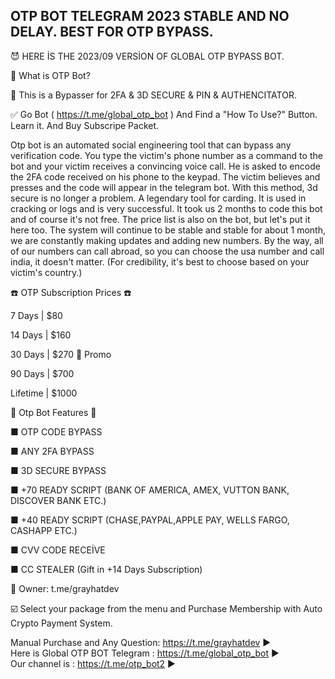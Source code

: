 <h2>OTP BOT TELEGRAM 2023 STABLE AND NO DELAY. BEST FOR OTP BYPASS.</h2>

😈 HERE İS THE 2023/09 VERSİON OF GLOBAL OTP BYPASS BOT.

🐆 What is OTP Bot?

💸 This is a Bypasser for 2FA & 3D SECURE & PIN & AUTHENCITATOR.

✅ Go Bot ( https://t.me/global_otp_bot ) And Find a "How To Use?" Button. Learn it. And Buy Subscripe Packet.

Otp bot is an automated social engineering tool that can bypass any verification code. You type the victim's phone number as a command to the bot and your victim receives a convincing voice call. He is asked to encode the 2FA code received on his phone to the keypad. The victim believes and presses and the code will appear in the telegram bot. With this method, 3d secure is no longer a problem. A legendary tool for carding. It is used in cracking or logs and is very successful. It took us 2 months to code this bot and of course it's not free. The price list is also on the bot, but let's put it here too. The system will continue to be stable and stable for about 1 month, we are constantly making updates and adding new numbers. By the way, all of our numbers can call abroad, so you can choose the usa number and call india, it doesn't matter. (For credibility, it's best to choose based on your victim's country.)

☎️ OTP Subscription Prices ☎️

7 Days | $80

14 Days | $160

30 Days | $270 🚨 Promo

90 Days | $700

Lifetime | $1000

🔱 Otp Bot Features 🔱

■ OTP CODE BYPASS

■ ANY 2FA BYPASS

■ 3D SECURE BYPASS

■ +70 READY SCRIPT (BANK OF AMERICA, AMEX, VUTTON BANK, DISCOVER BANK ETC.)

■ +40 READY SCRIPT (CHASE,PAYPAL,APPLE PAY, WELLS FARGO, CASHAPP ETC.)

■ CVV CODE RECEİVE

■ CC STEALER (Gift in +14 Days Subscription)

📁 Owner: t.me/grayhatdev 

☑️ Select your package from the menu and Purchase Membership with Auto Crypto Payment System.

Manual Purchase and Any Question: https://t.me/grayhatdev ▶️</br>
Here is Global OTP BOT Telegram : https://t.me/global_otp_bot ▶️</br>
Our channel is : https://t.me/otp_bot2 ▶️
